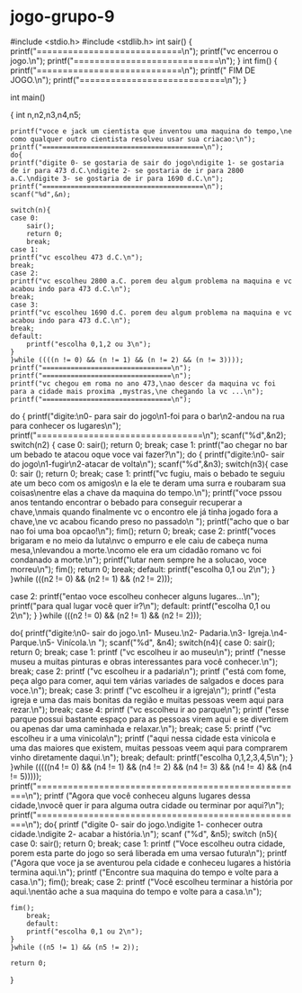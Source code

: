 # jogo-grupo-9

#include <stdio.h>
#include <stdlib.h>
int sair()
{
 printf("============================\n");
 printf("vc encerrou o jogo.\n");
 printf("============================\n");
}
int fim()
{
   printf("============================\n");
   printf("        FIM DE JOGO.\n");
   printf("============================\n");
}

int main()

{
    int n,n2,n3,n4,n5;

    printf("voce e jack um cientista que inventou uma maquina do tempo,\ne como qualquer outro cientista resolveu usar sua criacao:\n");
    printf("========================================\n");
    do{
    printf("digite 0- se gostaria de sair do jogo\ndigite 1- se gostaria de ir para 473 d.C.\ndigite 2- se gostaria de ir para 2800 a.C.\ndigite 3- se gostaria de ir para 1690 d.C.\n");
    printf("========================================\n");
    scanf("%d",&n);

    switch(n){
    case 0:
        sair();
        return 0;
        break;
    case 1:
    printf("vc escolheu 473 d.C.\n");
    break;
    case 2:
    printf("vc escolheu 2800 a.C. porem deu algum problema na maquina e vc acabou indo para 473 d.C.\n");
    break;
    case 3:
    printf("vc escolheu 1690 d.C. porem deu algum problema na maquina e vc acabou indo para 473 d.C.\n");
    break;
    default:
        printf("escolha 0,1,2 ou 3\n");
    }
    }while ((((n != 0) && (n != 1) && (n != 2) && (n != 3))));
    printf("================================\n");
    printf("================================\n");
    printf("vc chegou em roma no ano 473,\nao descer da maquina vc foi para a cidade mais proxima ,mystras,\ne chegando la vc ...\n");
    printf("================================\n");
do {
    printf("digite:\n0- para sair do jogo\n1-foi para o bar\n2-andou na rua para conhecer os lugares\n");
    printf("================================\n");
    scanf("%d",&n2);
    switch(n2) {
    case 0:
        sair();
        return 0;
        break;
case 1:
    printf("ao chegar no bar um bebado te atacou oque voce vai fazer?\n");
    do {
    printf("digite:\n0- sair do jogo\n1-fugir\n2-atacar de volta\n");
    scanf("%d",&n3);
    switch(n3){
    case 0:
        sair ();
        return 0;
        break;
case 1:
    printf("vc fugiu, mais o bebado te seguiu ate um beco com os amigos\n e la ele te deram uma surra e roubaram sua coisas\nentre elas a chave da maquina do tempo.\n");
    printf("voce pssou anos tentando encontrar o bebado para conseguir recuperar a chave,\nmais quando finalmente vc o encontro ele já tinha jogado fora a chave,\ne vc acabou ficando preso no passado\n ");
    printf("acho que o bar nao foi uma boa opcao!\n");
     fim();
    return 0;
    break;
case 2:
    printf("voces brigaram e no meio da luta\nvc o empurro e ele caiu de cabeça numa mesa,\nlevandou a morte.\ncomo ele era um cidadão romano vc foi condanado a morte.\n");
    printf("lutar nem sempre he a solucao, voce morreu\n");
    fim();
    return 0;
     break;
     default:
        printf("escolha 0,1 ou 2\n");
    }
    }while (((n2 != 0) && (n2 != 1) && (n2 != 2)));


case 2:
   printf("entao voce escolheu conhecer alguns lugares...\n");
    printf("para qual lugar você quer ir?\n");
    default:
        printf("escolha 0,1 ou 2\n");
    }
    }while (((n2 != 0) && (n2 != 1) && (n2 != 2)));

do{
printf("digite:\n0- sair do jogo.\n1- Museu.\n2- Padaria.\n3- Igreja.\n4- Parque.\n5- Vinícola.\n ");
    scanf("%d", &n4);
    switch(n4){
    case 0:
      sair();
        return 0;
        break;
case 1:
	printf ("vc escolheu ir ao museu\n");
	printf ("nesse museu a muitas pinturas e obras interessantes para você conhecer.\n");
	break;
case 2:
	printf ("vc escolheu ir a padaria\n");
	printf ("está com fome, peça algo para comer, aqui tem várias variades de salgados e doces para voce.\n");
	break;
case 3:
	printf ("vc escolheu ir a igreja\n");
	printf ("esta igreja e uma das mais bonitas da região e muitas pessoas veem aqui para rezar.\n");
	break;
case 4:
	printf ("vc escolheu ir ao parque\n");
	printf ("esse parque possui bastante espaço para as pessoas virem aqui e se divertirem ou apenas dar uma caminhada e relaxar.\n");
	break;
case 5:
	printf ("vc escolheu ir a uma vinicola\n");
	printf ("aqui nessa cidade esta vinicola e uma das maiores que existem, muitas pessoas veem aqui para comprarem vinho diretamente daqui.\n");
	break;
	default:
        printf("escolha 0,1,2,3,4,5\n");
    }
 }while (((((n4 != 0) && (n4 != 1) && (n4 != 2) && (n4 != 3) && (n4 != 4) && (n4 != 5)))));
	printf("====================================================\n");
	printf ("Agora que você conheceu alguns lugares dessa cidade,\nvocê quer ir para alguma outra cidade ou terminar por aqui?\n");
	printf("====================================================\n");
do{
        printf ("digite 0- sair do jogo.\ndigite 1- conhecer outra cidade.\ndigite 2- acabar a história.\n");
	scanf ("%d", &n5);
	switch (n5){
    case 0:
      sair();
        return 0;
        break;
case 1:
	printf ("Voce escolheu outra cidade, porem esta parte do jogo so será liberada em uma versao futura\n");
	printf ("Agora que voce ja se aventurou pela cidade e conheceu lugares a história termina aqui.\n");
	printf ("Encontre sua maquina do tempo e volte para a casa.\n");
	fim();
	break;
case 2:
	printf ("Você escolheu terminar a história por aqui.\nentão ache a sua maquina do tempo e volte para a casa.\n");

	fim();
        break;
        default:
        printf("escolha 0,1 ou 2\n");
	}
	}while ((n5 != 1) && (n5 != 2));

	return 0;
}

    

